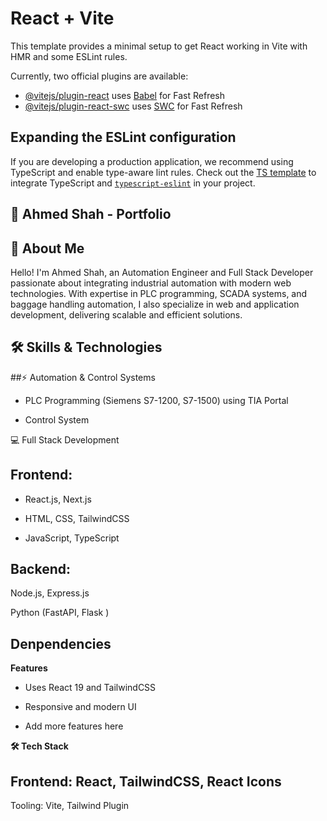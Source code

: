 # React + Vite

This template provides a minimal setup to get React working in Vite with HMR and some ESLint rules.

Currently, two official plugins are available:

- [@vitejs/plugin-react](https://github.com/vitejs/vite-plugin-react/blob/main/packages/plugin-react/README.md) uses [Babel](https://babeljs.io/) for Fast Refresh
- [@vitejs/plugin-react-swc](https://github.com/vitejs/vite-plugin-react-swc) uses [SWC](https://swc.rs/) for Fast Refresh

## Expanding the ESLint configuration

If you are developing a production application, we recommend using TypeScript and enable type-aware lint rules. Check out the [TS template](https://github.com/vitejs/vite/tree/main/packages/create-vite/template-react-ts) to integrate TypeScript and [`typescript-eslint`](https://typescript-eslint.io) in your project.



## 🚀 Ahmed Shah - Portfolio

## 🌟 About Me

Hello! I'm Ahmed Shah, an Automation Engineer and Full Stack Developer passionate about integrating industrial automation with modern web technologies. With expertise in PLC programming, SCADA systems, and baggage handling automation, I also specialize in web and application development, delivering scalable and efficient solutions.

## 🛠️ Skills & Technologies

##⚡ Automation & Control Systems

- PLC Programming (Siemens S7-1200, S7-1500) using TIA Portal

- Control System

💻 Full Stack Development

## Frontend:

- React.js, Next.js

- HTML, CSS, TailwindCSS

- JavaScript, TypeScript

## Backend:

Node.js, Express.js

Python (FastAPI, Flask )


## Denpendencies 

**Features**

- Uses React 19 and TailwindCSS

- Responsive and modern UI

- Add more features here

**🛠️ Tech Stack**

## Frontend: React, TailwindCSS, React Icons

Tooling: Vite, Tailwind Plugin
